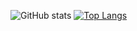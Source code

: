





![GitHub stats](https://github-readme-stats.vercel.app/api?username=AruNi-01)     [![Top Langs](https://github-readme-stats.vercel.app/api/top-langs/?username=AruNi-01)](https://github.com/AruNi-01/github-readme-stats)
